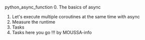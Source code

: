 python_async_function
0. The basics of async
1. Let's execute multiple coroutines at the same time with async
2. Measure the runtime
3. Tasks
4. Tasks
here you go !!!
by MOUSSA-info
